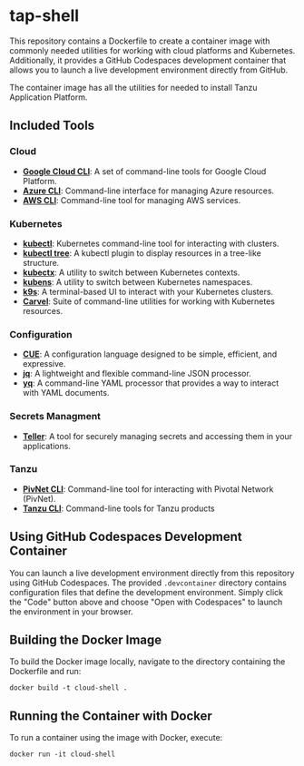 # tap-shell

This repository contains a Dockerfile to create a container image with 
commonly needed utilities for working with cloud platforms and Kubernetes. 
Additionally, it provides a GitHub Codespaces development container that 
allows you to launch a live development environment directly from GitHub.

The container image  has all the utilities for needed to install 
Tanzu Application Platform.

## Included Tools

### Cloud
- **[Google Cloud CLI](https://cloud.google.com/sdk)**: A set of command-line tools for Google Cloud Platform.
- **[Azure CLI](https://github.com/Azure/azure-cli)**: Command-line interface for managing Azure resources.
- **[AWS CLI](https://github.com/aws/aws-cli)**: Command-line tool for managing AWS services.

### Kubernetes
- **[kubectl](https://github.com/kubernetes/kubectl)**: Kubernetes command-line tool for interacting with clusters.
- **[kubectl tree](https://github.com/ahmetb/kubectl-tree)**: A kubectl plugin to display resources in a tree-like structure.
- **[kubectx](https://github.com/ahmetb/kubectx)**: A utility to switch between Kubernetes contexts.
- **[kubens](https://github.com/ahmetb/kubectx)**: A utility to switch between Kubernetes namespaces.
- **[k9s](https://github.com/derailed/k9s)**: A terminal-based UI to interact with your Kubernetes clusters.
- **[Carvel](https://github.com/vmware-tanzu/carvel)**: Suite of command-line utilities for working with Kubernetes resources.

### Configuration
- **[CUE](https://github.com/cue-lang/cue)**: A configuration language designed to be simple, efficient, and expressive.
- **[jq](https://stedolan.github.io/jq/)**: A lightweight and flexible command-line JSON processor.
- **[yq](https://github.com/mikefarah/yq)**: A command-line YAML processor that provides a way to interact with YAML documents.

### Secrets Managment
- **[Teller](https://github.com/tellerops/teller)**: A tool for securely managing secrets and accessing them in your applications.

### Tanzu
- **[PivNet CLI](https://github.com/pivotal-cf/pivnet-cli)**: Command-line tool for interacting with Pivotal Network (PivNet).
- **[Tanzu CLI](https://github.com/vmware-tanzu/tanzu-cli)**: Command-line tools for Tanzu products

## Using GitHub Codespaces Development Container

You can launch a live development environment directly from this repository 
using GitHub Codespaces. The provided `.devcontainer` directory contains 
configuration files that define the development environment.
Simply click the "Code" button above and choose "Open with Codespaces" 
to launch the environment in your browser.

## Building the Docker Image

To build the Docker image locally, navigate to the directory 
containing the Dockerfile and run:

```shell
docker build -t cloud-shell .
```

## Running the Container with Docker

To run a container using the image with Docker, execute:

```shell
docker run -it cloud-shell
```